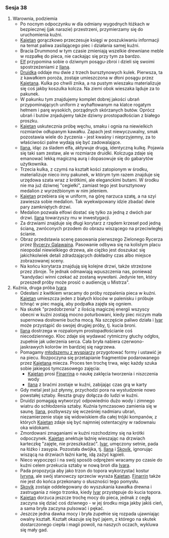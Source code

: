 ### Sesja 38
1. Warownia, podziemia
    - Po nocnym odpoczynku w dla odmiany wygodnych łóżkach w bezpiecznej (jak narazie) przestrzeni, przymierzamy się do uruchomienia kuźni.
    - [Kajetan](#g_kajetan) gorączkowo przeczesuje księgi w poszukiwaniu informacji na temat paliwa zasilającego piec i działania samej kuźni.
    - Bracia Drummond w tym czasie zmieniają wszelkie drewniane meble w rozpałkę do pieca, nie cackając się przy tym za bardzo.
    - [Elf](#g_kajetan) przypomina sobie o dziwnym posągu-zbroi i dzieli się swoimi spostrzeżeniami z [Ilaną](#g_ilana).
    - [Druidka](#g_ilana) oddaje mu dwie z trzech bursztynowych kulek. Pierwsza, ta z kawałkiem poroża, zostaje umieszczona w dłoni posągu przez [Kajetana](#g_kajetan). Kulka po chwili znika, a na pustym wieszaku materializuje się coś jakby koszulka kolcza. Na ziemi obok wieszaka ląduje za to pakunek.
    - W pakunku tym znajdujemy komplet dobrej jakości ubrań przypominających uniform z wyhaftowanym na klatce rogatym hełmem i parę wysokich, porządnych skórzanych butów. Oprócz ubrań i butów znjadujemy także dziwny prostopadłościan z białego proszku.
    - [Kajetan](#g_kajetan) uskutecznia próbę węchu, smaku i ognia na niewielkich rozmiarów odłupanym kawałku. Zapach jest niewyczuwalny, smak pozostawia wiele do życzenia - jest kwaśny i nieprzyjemny, za to właściwości palne wydają się być zadowalające.
    - [Ilana](#g_ilana), idąc za śladem elfa, aktywuje drugą, identyczną kulkę. Pojawia się taki sam zestaw, ale w rozmiarze druidki. Kolczuga zdaje się emanować lekką magiczną aurą i dopasowuje się do gabarytów użytkownika.
    - Trzecia kulka, z czymś na kształt kości zatopionym w środku, materializuje nieco inny pakunek, w którym tym razem znajduje się urzędowa szata wraz z krótkimi, ale eleganckimi butami. W środku nie ma już dziwnej "cegiełki", zamiast tego jest bursztynowy medalion z wyrzeźbionym w nim jeleniem.
    - [Kajetan](#g_kajetan) przebiera się w uniform, na górę narzuca szatę, a na szyi zawiesza sobie medalion. Tak wyekwipowany idzie zbadać dwie pary zamkniętych drzwi.
    - Medalion pozwala elfowi dostać się tylko za jedną z dwóch par drzwi. [Ilana](#g_ilana) towarzyszy mu w inwestygacji.
    - Za drzwiami znajduje się długi korytarz z rzędem krzeseł pod jedną ścianą, zwróconych przodem do obrazu wiszącego na przeciwległej ścianie.
    - Obraz przedstawia scenę pasowania pierwszego Zielonego Rycerza przez [Rycerzy Galawaina](#r_rycerze_galawaina). Pasowanie odbywa się na kolistym placu nieopodal niewielkiego drzewa, ale ciężko jest doszukać się jakichkolwiek detali zdradzających dokładny czas albo miejsce zobrazowanej sceny.
    - Na końcu korytarza znajdują się kolejne drzwi, także strzeżone przez zbroje. Te jednak odmawiają wpuszczenia nas, ponieważ "kandydaci winni czekać aż zostaną wywołani. Jedynie ten, który przeszedł próby może prosić o audiencję u Mistrza".
2. Kuźnia, druga próba [Ivara](#p_ivar)
    - Odesłani z kwitkiem wracamy do próby rozpalenia pieca w kuźni. [Kajetan](#g_kajetan) umieszcza jeden z białych kloców w palenisku i próbuje tchnąć w piec magią, aby podpałka zajęła się ogniem. 
    - Na skutek "przedobrzenia" z ilością magiczej energii wszyscy obecni w kuźni zostają mocno poturbowani, kiedy piec niczym mała supernowa dosłownie bucha mocą. Na szczęście paliwo działa i [Ivar](#p_ivar) może przystąpić do swojej drugiej próby, tj. kucia broni.
    - [Ilana](#g_ilana) dostrzega w rozpalonym prostopadłościanie coś niecodziennego. Kloc zdaje się wydawać rytmiczny głuchy odgłos, zupełnie jak uderzenia serca. Cała bryła nabiera czerwono-jaskrawych kolorów im bardziej się nagrzewa.
    - Pomagamy [młodszemu z wyspiarzy](#p_ivar) przygotować formy i ustawić je na piecu. Rozpoczyna się przetapianie fragmentów podarowanego przez [Kajetana](#g_kajetan) miecza. Proces ten trochę trwa, więc każdy szuka sobie jakiegoś tymczasowego zajęcia:
        - [Kajetan](#g_kajetan) prosi [Finarrina](#p_druid_finarrin) o naukę zaklęcia tworzenia i niszczenia wody
        - [Ilana](#g_ilana) z braćmi zostaje w kuźni, zabijając czas grą w karty
    - Gdy metal jest już płynny, przychodzi pora na wystudzenie nowo powstałej sztaby. Reszta grupy dołącza do ludzi w kuźni.
    - Druidzi pomagają wytworzyć odpowiednio dużo wody i zimnego wiatru do schłodzenia sztaby. Kuźnia tymczasowo zamienia się w saunę. [Ilana](#g_ilana), pozbywszy się wcześniej nadmiaru ubrań, niezamierzenie staje się widowiskiem dla całej trójki kompanów, z których [Kajetan](#g_kajetan) zdaje się być najmniej ostentacyjny w radownaiu oka widokami.
    - Zmordowani zmaganiami w kuźni rozchodzimy się na krótki odpoczynek. [Kajetan](#g_kajetan) anektuje łaźnię wieszając na drzwiach karteczkę "zajęte, nie przeszkadzać". [Ivar](#p_ivar), umęczony setnie, pada na łóżko i zasypia. Pozostała dwójka, tj. [Ilana](#g_ilana) i [Skovik](#p_skovik), ignorując wiszącą na drzwiach łaźni kartę, idą zażyć kąpieli.
    - Nieco wypoczęci i na swój sposób odprężeni wracamy po czasie do kuźni celem przekucia sztaby w nową broń dla [Ivara](#p_ivar).
    - Pada propozycja aby jako trzon do topora wykorzystać kostur [Ivryna](#p_arcydruid_ivryn), ale swój stanowczy sprzeciw wyraża [Kajetan](#g_kajetan). [Finarrin](#p_druid_finarrin) także nie jest do końca przekonany o słuszności tego pomysłu.
    - [Skovik](#p_skovik) zostaje oddelegowany do wyszukania kawałka drewna i zastrugania z niego trzonka, kiedy [Ivar](#p_ivar) przystępuje do kucia topora.
    - [Kajetan](#g_kajetan) dorzuca jeszcze trochę mocy do pieca, jednak z cegłą zaczyna się dziać coś dziwnego - w jej środku miga jakby jakiś cień, a sama bryła zaczyna pulsować i pękać.
    - Jeszcze jedna dawka mocy i bryła zupełnie się rozpada ujawniając owalny kształt. Kształt okazuje się być jajem, z którego na skutek dostarczonego ciepła i magii powoli, na naszych oczach, wykluwa się mały gad.